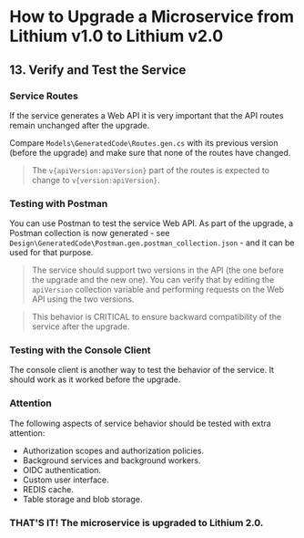# How to Upgrade a Microservice from Lithium v1.0 to Lithium v2.0

## 13. Verify and Test the Service

### Service Routes

If the service generates a Web API it is very important that the API routes remain unchanged after the upgrade.

Compare `Models\GeneratedCode\Routes.gen.cs` with its previous version (before the upgrade) and make sure that none of the routes have changed.

> The `v{apiVersion:apiVersion}` part of the routes is expected to change to `v{version:apiVersion}`.

### Testing with Postman

You can use Postman to test the service Web API. As part of the upgrade, a Postman collection is now generated - see `Design\GeneratedCode\Postman.gen.postman_collection.json` - and it can be used for that purpose.

> The service should support two versions in the API (the one before the upgrade and the new one). You can verify that by editing the `apiVersion` collection variable and performing requests on the Web API using the two versions.

>This behavior is CRITICAL to ensure backward compatibility of the service after the upgrade.

### Testing with the Console Client

The console client is another way to test the behavior of the service. It should work as it worked before the upgrade.

### Attention

The following aspects of service behavior should be tested with extra attention:

- Authorization scopes and authorization policies.
- Background services and background workers.
- OIDC authentication.
- Custom user interface.
- REDIS cache.
- Table storage and blob storage.

### THAT'S IT! The microservice is upgraded to Lithium 2.0.